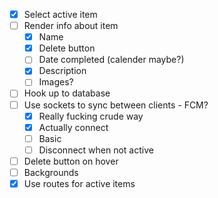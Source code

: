 - [x] Select active item
- [ ] Render info about item 
    - [x] Name 
    - [x] Delete button
    - [ ] Date completed (calender maybe?)
    - [x] Description 
    - [ ] Images?
- [ ] Hook up to database 
- [ ] Use sockets to sync between clients - FCM?
    - [x] Really fucking crude way
    - [x] Actually connect
    - [ ] Basic
    - [ ] Disconnect when not active
- [ ] Delete button on hover
- [ ] Backgrounds
- [x] Use routes for active items
